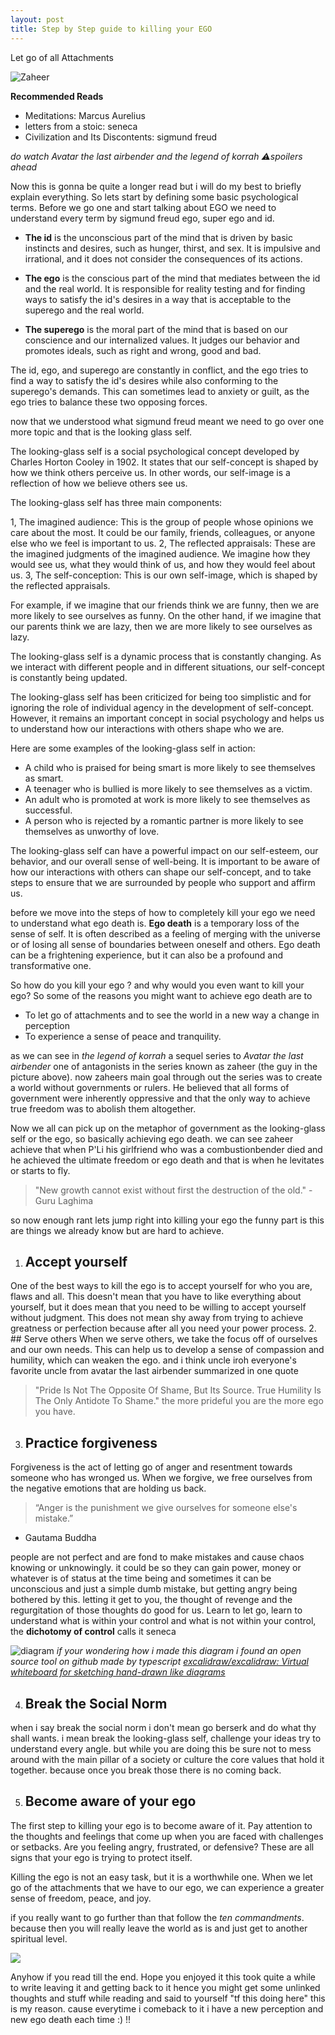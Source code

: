 ```yaml
---
layout: post
title: Step by Step guide to killing your EGO
---
```

Let go of all Attachments



![Zaheer](https://i.imgur.com/AAOdF8F.png)

**Recommended Reads** 

- Meditations:  Marcus Aurelius 
- letters from a stoic: seneca 
- Civilization and Its Discontents: sigmund freud 


*do watch Avatar the last airbender and the legend of korrah*
*⚠️spoilers ahead*

Now this is gonna be quite a longer read but i will do my best to briefly explain everything.
So lets start by defining some basic psychological terms. Before we go one and start talking about EGO we need to understand every term by sigmund freud ego, super ego and id.

- **The id** is the unconscious part of the mind that is driven by basic instincts and desires, such as hunger, thirst, and sex. It is impulsive and irrational, and it does not consider the consequences of its actions.

- **The ego** is the conscious part of the mind that mediates between the id and the real world. It is responsible for reality testing and for finding ways to satisfy the id's desires in a way that is acceptable to the superego and the real world.

- **The superego** is the moral part of the mind that is based on our conscience and our internalized values. It judges our behavior and promotes ideals, such as right and wrong, good and bad.

The id, ego, and superego are constantly in conflict, and the ego tries to find a way to satisfy the id's desires while also conforming to the superego's demands. This can sometimes lead to anxiety or guilt, as the ego tries to balance these two opposing forces.

now that we understood what sigmund freud meant we need to go over one more topic and that is the looking glass self.

The looking-glass self is a social psychological concept developed by Charles Horton Cooley in 1902. It states that our self-concept is shaped by how we think others perceive us. In other words, our self-image is a reflection of how we believe others see us.

The looking-glass self has three main components:

  1,  The imagined audience: This is the group of people whose opinions we care about the most. It could be our family, friends, colleagues, or anyone else who we feel is important to us.
  2,  The reflected appraisals: These are the imagined judgments of the imagined audience. We imagine how they would see us, what they would think of us, and how they would feel about us.
  3,  The self-conception: This is our own self-image, which is shaped by the reflected appraisals.

For example, if we imagine that our friends think we are funny, then we are more likely to see ourselves as funny. On the other hand, if we imagine that our parents think we are lazy, then we are more likely to see ourselves as lazy.

The looking-glass self is a dynamic process that is constantly changing. As we interact with different people and in different situations, our self-concept is constantly being updated.

The looking-glass self has been criticized for being too simplistic and for ignoring the role of individual agency in the development of self-concept. However, it remains an important concept in social psychology and helps us to understand how our interactions with others shape who we are.

Here are some examples of the looking-glass self in action:

  -  A child who is praised for being smart is more likely to see themselves as smart.
 -   A teenager who is bullied is more likely to see themselves as a victim.
 -   An adult who is promoted at work is more likely to see themselves as successful.
  -  A person who is rejected by a romantic partner is more likely to see themselves as unworthy of love.

The looking-glass self can have a powerful impact on our self-esteem, our behavior, and our overall sense of well-being. It is important to be aware of how our interactions with others can shape our self-concept, and to take steps to ensure that we are surrounded by people who support and affirm us.

before we move into the steps of how to completely kill your ego we need to understand what ego death is. 
**Ego death** is a temporary loss of the sense of self. It is often described as a feeling of merging with the universe or of losing all sense of boundaries between oneself and others. Ego death can be a frightening experience, but it can also be a profound and transformative one.

So how do you kill your ego ? and why would you even want to kill your ego?
So some of the reasons you might want to achieve ego death are to
- To let go of attachments and to see the world in a new way a change in perception 
- To experience a sense of peace and tranquility.

as we can see in *the legend of korrah* a sequel series to *Avatar the last airbender* one of antagonists in the series known as zaheer (the guy in the picture above). now zaheers main goal through out the series was to create a world without governments or rulers. He believed that all forms of government were inherently oppressive and that the only way to achieve true freedom was to abolish them altogether. 

Now we all can pick up on the metaphor of government as the looking-glass self or the ego, so basically achieving ego death. 
we can see zaheer achieve that when P'Li his girlfriend who was a combustionbender died and he achieved the ultimate freedom or ego death and that is when he levitates or starts to fly. 

> "New growth cannot exist without first the destruction of the old."
	- Guru Laghima

so now enough rant lets jump right into killing your ego the funny part is this are things we already know but are hard to achieve.

1. ## Accept yourself
One of the best ways to kill the ego is to accept yourself for who you are, flaws and all. This doesn't mean that you have to like everything about yourself, but it does mean that you need to be willing to accept yourself without judgment. This does not mean shy away from trying to achieve greatness or perfection because after all you need your power process.
2. ## Serve others
When we serve others, we take the focus off of ourselves and our own needs. This can help us to develop a sense of compassion and humility, which can weaken the ego. and i think uncle iroh everyone's favorite uncle from avatar the last airbender summarized in one quote
> "Pride Is Not The Opposite Of Shame, But Its Source. True Humility Is The Only Antidote To Shame."
the more prideful you are the more ego you have.

3. ## Practice forgiveness
Forgiveness is the act of letting go of anger and resentment towards someone who has wronged us. When we forgive, we free ourselves from the negative emotions that are holding us back.
> “Anger is the punishment we give ourselves for someone else's mistake.” 
-  Gautama Buddha 

people are not perfect and are fond to make mistakes and cause chaos knowing or unknowingly. it could be so they can gain power, money or whatever is of status at the time being and sometimes it can be unconscious and just a simple dumb mistake, but getting angry being bothered by this. letting it get to you, the thought of revenge and the regurgitation of those thoughts do good for us. Learn to let go, learn to understand what is within your control and what is not within your control, the **dichotomy of control** calls it seneca

![diagram](https://i.imgur.com/90hkrmq.png)
*if your wondering how i made this diagram i found an open source tool on github made by typescript [excalidraw/excalidraw: Virtual whiteboard for sketching hand-drawn like diagrams](https://github.com/excalidraw/excalidraw)*

4. ## Break the Social Norm
when i say break the social norm i don't mean go berserk and do what thy shall wants. i mean break the looking-glass self, challenge your ideas try to understand every angle. but while you are doing this be sure not to mess around with the main pillar of a society or culture the core values that hold it together. because once you break those there is no coming back.

5. ## Become aware of your ego
The first step to killing your ego is to become aware of it. Pay attention to the thoughts and feelings that come up when you are faced with challenges or setbacks. Are you feeling angry, frustrated, or defensive? These are all signs that your ego is trying to protect itself.

Killing the ego is not an easy task, but it is a worthwhile one. When we let go of the attachments that we have to our ego, we can experience a greater sense of freedom, peace, and joy.

if you really want to go further than that follow the *ten commandments*. because then you will really leave the world as is and just get to another spiritual level.

![](https://i.imgur.com/nEU2iR6.png)

Anyhow if you read till the end. Hope you enjoyed it this took quite a while to write leaving it and getting back to it hence you might get some unlinked thoughts and stuff while reading and said to yourself "tf this doing here" this is my reason. cause everytime i comeback to it i have a new perception and new ego death each time :) !!
 
